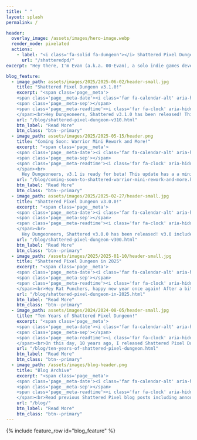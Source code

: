 ```yaml
---
title: " "
layout: splash
permalink: /

header:
  overlay_image: /assets/images/hero-image.webp
  render_mode: pixelated
  actions:
    - label: "<i class='fa-solid fa-dungeon'></i> Shattered Pixel Dungeon"
      url: "/shatteredpd/"
excerpt: "Hey there, I'm Evan (a.k.a. 00-Evan), a solo indie games developer currently working on my traditional roguelike named Shattered Pixel Dungeon!"

blog_feature:
  - image_path: assets/images/2025/2025-06-02/header-small.jpg
    title: "Shattered Pixel Dungeon v3.1.0!"
    excerpt: "<span class='page__meta'>
    <span class='page__meta-date'><i class='far fa-calendar-alt' aria-hidden='true'></i> June 2nd, 2025</span>
    <span class='page__meta-sep'></span>
    <span class='page__meta-readtime'><i class='far fa-clock' aria-hidden='true'></i> 12 minute read</span>
    </span><br>Hey Dungeoneers, Shattered v3.1.0 has been released! This update includes a mini Warrior Rework, new terrain/rooms, a new trinket, and a bunch of other smaller changes and additions!"
    url: "/blog/shattered-pixel-dungeon-v310.html"
    btn_label: "Read More"
    btn_class: "btn--primary"
  - image_path: assets/images/2025/2025-05-15/header.png
    title: "Coming Soon: Warrior Mini Rework and More!"
    excerpt: "<span class='page__meta'>
    <span class='page__meta-date'><i class='far fa-calendar-alt' aria-hidden='true'></i> May 15th, 2025</span>
    <span class='page__meta-sep'></span>
    <span class='page__meta-readtime'><i class='far fa-clock' aria-hidden='true'></i> 5 minute read</span>
    </span><br>
      Hey Dungeoneers, v3.1 is ready for beta! This update has a a mini Warrior rework, some new rooms in the dungeon, a new trinket, and an assortment of other changes and additions."
    url: "/blog/coming-soon-to-shattered-warrior-mini-rework-and-more.html"
    btn_label: "Read More"
    btn_class: "btn--primary"
  - image_path: assets/images/2025/2025-02-27/header-small.jpg
    title: "Shattered Pixel Dungeon v3.0.0!"
    excerpt: "<span class='page__meta'>
    <span class='page__meta-date'><i class='far fa-calendar-alt' aria-hidden='true'></i> February 27th, 2025</span>
    <span class='page__meta-sep'></span>
    <span class='page__meta-readtime'><i class='far fa-clock' aria-hidden='true'></i> 10 minute read</span>
    </span><br>
      Hey Dungeoneers, Shattered v3.0.0 has been released! v3.0 includes Shattered's second new playable character! The Cleric is a divine spellcaster who learns and upgrades spells via the talent system!"
    url: "/blog/shattered-pixel-dungeon-v300.html"
    btn_label: "Read More"
    btn_class: "btn--primary"
  - image_path: /assets/images/2025/2025-01-10/header-small.jpg
    title: "Shattered Pixel Dungeon in 2025"
    excerpt: "<span class='page__meta'>
    <span class='page__meta-date'><i class='far fa-calendar-alt' aria-hidden='true'></i> January 10, 2025</span>
    <span class='page__meta-sep'></span>
    <span class='page__meta-readtime'><i class='far fa-clock' aria-hidden='true'></i> 6 minute read</span>
    </span><br>Hey Rat Punchers, happy new year once again! After a bit of a holiday break, I'm back to work on Shattered Pixel Dungeon, which includes laying out some plans for the coming year!"
    url: "/blog/shattered-pixel-dungeon-in-2025.html"
    btn_label: "Read More"
    btn_class: "btn--primary"
  - image_path: assets/images/2024/2024-08-05/header-small.jpg
    title: "Ten Years of Shattered Pixel Dungeon!"
    excerpt: "<span class='page__meta'>
    <span class='page__meta-date'><i class='far fa-calendar-alt' aria-hidden='true'></i> August 5, 2024</span>
    <span class='page__meta-sep'></span>
    <span class='page__meta-readtime'><i class='far fa-clock' aria-hidden='true'></i> 8 minute read</span>
    </span><br>On this day, 10 years ago, I released Shattered Pixel Dungeon v0.1.0. Join me for a quick walk down memory lane, and for a preview of something very exciting that's yet to come..."
    url: "/blog/ten-years-of-shattered-pixel-dungeon.html"
    btn_label: "Read More"
    btn_class: "btn--primary"
  - image_path: /assets/images/blog-header.png
    title: "Blog Archive"
    excerpt: "<span class='page__meta'>
    <span class='page__meta-date'><i class='far fa-calendar-alt' aria-hidden='true'></i> 2014-2025</span>
    <span class='page__meta-sep'></span>
    <span class='page__meta-readtime'><i class='far fa-clock' aria-hidden='true'></i> 120 blog posts</span>
    </span><br>Read previous Shattered Pixel blog posts including announcements, design overviews, and teasers! The blog includes a full history of my dev work since I started Shattered Pixel Dungeon in 2014."
    url: "/blog/"
    btn_label: "Read More"
    btn_class: "btn--primary"
---
```


{% include feature_row id="blog_feature" %}
